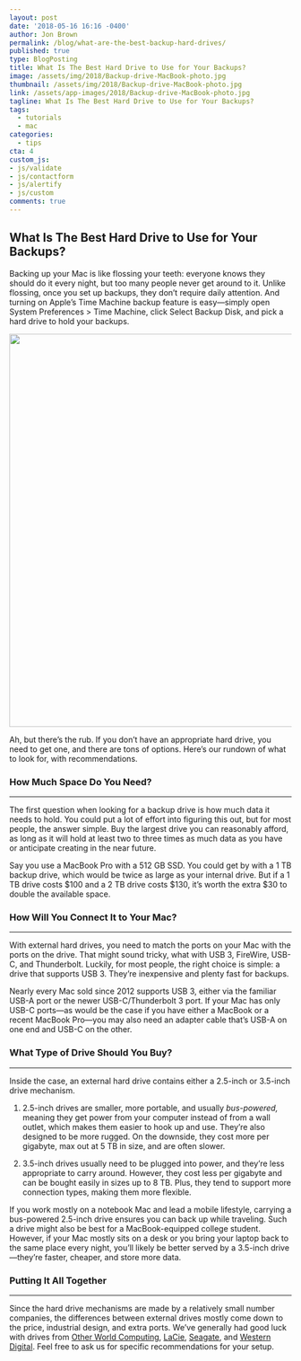 ```yaml
---
layout: post
date: '2018-05-16 16:16 -0400'
author: Jon Brown
permalink: /blog/what-are-the-best-backup-hard-drives/
published: true
type: BlogPosting
title: What Is The Best Hard Drive to Use for Your Backups?
image: /assets/img/2018/Backup-drive-MacBook-photo.jpg
thumbnail: /assets/img/2018/Backup-drive-MacBook-photo.jpg
link: /assets/app-images/2018/Backup-drive-MacBook-photo.jpg
tagline: What Is The Best Hard Drive to Use for Your Backups?
tags:
  - tutorials
  - mac
categories:
  - tips
cta: 4
custom_js:
- js/validate
- js/contactform
- js/alertify
- js/custom
comments: true
---
```

What Is The Best Hard Drive to Use for Your Backups?
---
Backing up your Mac is like flossing your teeth: everyone knows they should do it every night, but too many people never get around to it. Unlike flossing, once you set up backups, they don’t require daily attention. And turning on Apple’s Time Machine backup feature is easy—simply open System Preferences > Time Machine, click Select Backup Disk, and pick a hard drive to hold your backups.

<img src="{{ site.site_cdn }}/assets/img/blog/2018/backupdrives/backup-drive-Time-Machine.png" class="img-fluid rounded m-2" width="700" />

Ah, but there’s the rub. If you don’t have an appropriate hard drive, you need to get one, and there are tons of options. Here’s our rundown of what to look for, with recommendations.

### How Much Space Do You Need?
---
The first question when looking for a backup drive is how much data it needs to hold. You could put a lot of effort into figuring this out, but for most people, the answer simple. Buy the largest drive you can reasonably afford, as long as it will hold at least two to three times as much data as you have or anticipate creating in the near future.

Say you use a MacBook Pro with a 512 GB SSD. You could get by with a 1 TB backup drive, which would be twice as large as your internal drive. But if a 1 TB drive costs $100 and a 2 TB drive costs $130, it’s worth the extra $30 to double the available space.

### How Will You Connect It to Your Mac?
---
With external hard drives, you need to match the ports on your Mac with the ports on the drive. That might sound tricky, what with USB 3, FireWire, USB-C, and Thunderbolt. Luckily, for most people, the right choice is simple: a drive that supports USB 3. They’re inexpensive and plenty fast for backups.

Nearly every Mac sold since 2012 supports USB 3, either via the familiar USB-A port or the newer USB-C/Thunderbolt 3 port. If your Mac has only USB-C ports—as would be the case if you have either a MacBook or a recent MacBook Pro—you may also need an adapter cable that’s USB-A on one end and USB-C on the other.

### What Type of Drive Should You Buy?
---
Inside the case, an external hard drive contains either a 2.5-inch or 3.5-inch drive mechanism.

1.	2.5-inch drives are smaller, more portable, and usually _bus-powered,_ meaning they get power from your computer instead of from a wall outlet, which makes them easier to hook up and use. They’re also designed to be more rugged. On the downside, they cost more per gigabyte, max out at 5 TB in size, and are often slower.

2.	3.5-inch drives usually need to be plugged into power, and they’re less appropriate to carry around. However, they cost less per gigabyte and can be bought easily in sizes up to 8 TB. Plus, they tend to support more connection types, making them more flexible.

If you work mostly on a notebook Mac and lead a mobile lifestyle, carrying a bus-powered 2.5-inch drive ensures you can back up while traveling. Such a drive might also be best for a MacBook-equipped college student. However, if your Mac mostly sits on a desk or you bring your laptop back to the same place every night, you’ll likely be better served by a 3.5-inch drive—they’re faster, cheaper, and store more data.

### Putting It All Together
---
Since the hard drive mechanisms are made by a relatively small number companies, the differences between external drives mostly come down to the price, industrial design, and extra ports. We’ve generally had good luck with drives from [Other World Computing](https://eshop.macsales.com/shop/external-storage?_ga=2.254973067.261333097.1524691312-1167477474.1524691312), [LaCie](https://www.lacie.com/), [Seagate](https://www.seagate.com/consumer/backup/backup-plus-mac/), and [Western Digital](https://www.wdc.com/products/portable-storage/my-passport-for-mac.html). Feel free to ask us for specific recommendations for your setup.
